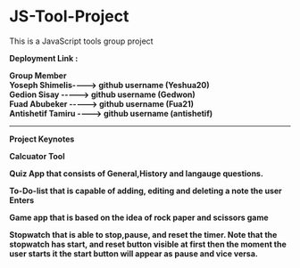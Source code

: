 # JS-Tool-Project 
This is a JavaScript tools group project <br>

<b>Deployment Link :<b>  

Group Member 
<br>
<b>
Yoseph Shimelis----> github username (Yeshua20) <br>
Gedion Sisay -----> github username  (Gedwon) <br>
Fuad Abubeker -----> github username (Fua21)  <br>
Antishetif Tamiru ----> github username (antishetif) <br>
<b>
***
Project Keynotes

 **Calcuator Tool**
 
  **Quiz App that consists of General,History and langauge questions.**
  
  **To-Do-list that is capable of adding, editing and deleting a note the user Enters**
 
  **Game app that is based on the idea of rock paper and scissors game**
  
  **Stopwatch that is able to stop,pause, and reset the timer. Note that the stopwatch has start, and reset 
  button visible at first then the moment the user starts it the start button will appear as pause and vice versa.**
